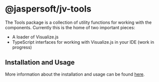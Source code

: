 # @jaspersoft/jv-tools

The Tools package is a collection of utility functions for working with the components. Currently this is the home of
two important pieces:

- A loader of Visualize.js
- TypeScript interfaces for working with Visualize.js in your IDE (work in progress)

## Installation and Usage

More information about the installation and usage can be
found [here](http://localhost:4000/js-visualize-components-samples/pages/tools/jv-tools.html).
